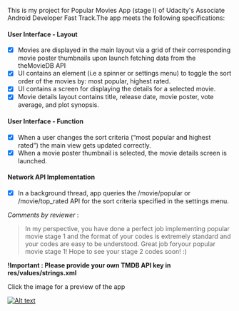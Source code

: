 This is my project for Popular Movies App (stage I) of Udacity's Associate Android Developer Fast Track.The app meets the following specifications:

#### User Interface - Layout ####
- [x] Movies are displayed in the main layout via a grid of their corresponding movie poster thumbnails upon launch fetching data from the        theMovieDB API
- [x] UI contains an element (i.e a spinner or settings menu) to toggle the sort order of the movies by: most popular, highest rated.
- [x] UI contains a screen for displaying the details for a selected movie.
- [x] Movie details layout contains title, release date, movie poster, vote average, and plot synopsis.
#### User Interface - Function ####
- [x] When a user changes the sort criteria (“most popular and highest rated”) the main view gets updated correctly.
- [x] When a movie poster thumbnail is selected, the movie details screen is launched.
#### Network API Implementation ####
- [x] In a background thread, app queries the /movie/popular or /movie/top_rated API for the sort criteria specified in the settings menu.

_Comments by reviewer_ : 
> In my perspective, you have done a perfect job implementing popular movie stage 1 and the format of your codes is extremely standard and your codes are easy to be understood. Great job foryour popular movie stage 1! Hope to see your stage 2 codes soon! :)
 
 
__!Important : Please provide your own TMDB API key in res/values/strings.xml__


Click the image for a preview of the app

[![Alt text](https://img.youtube.com/vi/zW0mJGwVHRo/0.jpg)](https://www.youtube.com/watch?v=zW0mJGwVHRo)
